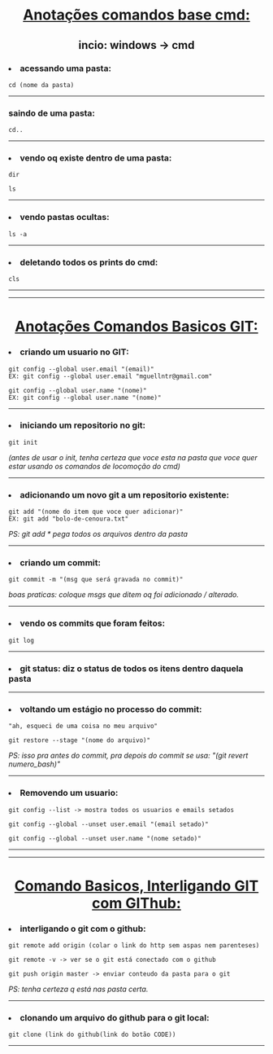 <h1 align = center> <ins> Anotações comandos base cmd: </ins> </h1>

<h2 align = center> incio: windows -> cmd </h2>

<h3> <li> acessando uma pasta: </li> </h3>

    cd (nome da pasta)

<hr></hr>

<h3> saindo de uma pasta: </h3>

    cd..

<hr></hr>

<h3> <li> vendo oq existe dentro de uma pasta: </li> </h3>

    dir

    ls

<hr></hr>

<h3> <li> vendo pastas ocultas: </li> </h3>

    ls -a

<hr></hr>

<h3> <li> deletando todos os prints do cmd: </li> </h3>

    cls

__________________________________________________________________________
__________________________________________________________________________

<h1 align = center> <ins> Anotações Comandos Basicos GIT: </ins> </h1>

<h3> <li> criando um usuario no GIT: </li> </h3>

    git config --global user.email "(email)"
    EX: git config --global user.email "mguellntr@gmail.com"

    git config --global user.name "(nome)"
    EX: git config --global user.name "(nome)"

<hr></hr>

<h3> <li> iniciando um repositorio no git: </li> </h3>

    git init

<i> (antes de usar o init, tenha certeza que voce esta na pasta que voce quer estar usando os comandos de locomoção do cmd) </i>

<hr></hr>

<h3> <li> adicionando um novo git a um repositorio existente: </li> </h3>

    git add "(nome do item que voce quer adicionar)"
    EX: git add "bolo-de-cenoura.txt"

<i> PS: git add * pega todos os arquivos dentro da pasta </i>

<hr></hr>

<h3> <li> criando um commit: </li> </h3>

    git commit -m "(msg que será gravada no commit)"

<i> boas praticas: coloque msgs que ditem oq foi adicionado / alterado. </i>

<hr></hr>

<h3> <li> vendo os commits que foram feitos: </li> </h3>

    git log

<hr></hr>

<h3> <li> git status: diz o status de todos os itens dentro daquela pasta </li> </h3>

<hr></hr>

<h3> <li> voltando um estágio no processo do commit: </li> </h3>

    "ah, esqueci de uma coisa no meu arquivo"

    git restore --stage "(nome do arquivo)"

<i> PS: isso pra antes do commit, pra depois do commit se usa: "(git revert numero_bash)" </i>

<hr></hr>

<h3> <li> Removendo um usuario: </li> </h3>

    git config --list -> mostra todos os usuarios e emails setados

    git config --global --unset user.email "(email setado)"

    git config --global --unset user.name "(nome setado)"

__________________________________________________________________________
__________________________________________________________________________

<h1 align = center> <ins> Comando Basicos, Interligando GIT com GIThub: </ins></h1>

<h3> <li> interligando o git com o github: </li> </h3>

    git remote add origin (colar o link do http sem aspas nem parenteses)

    git remote -v -> ver se o git está conectado com o github

    git push origin master -> enviar conteudo da pasta para o git

<i> PS: tenha certeza q está nas pasta certa. </i>

<hr></hr>

<h3> <li> clonando um arquivo do github para o git local: </li> </h3>

    git clone (link do github(link do botão CODE))

<hr></hr>
